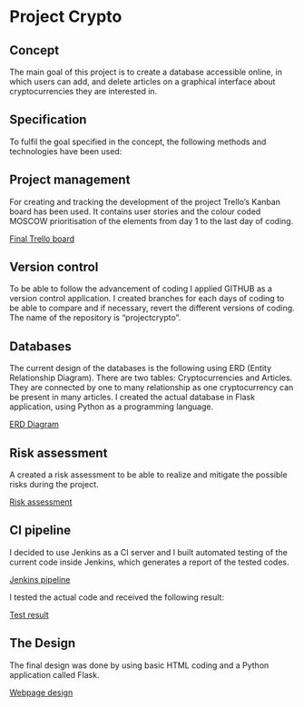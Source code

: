 # Project Crypto



## Concept

The main goal of this project is to create a database accessible online, in which users can add, and delete articles on a graphical interface about cryptocurrencies they are interested in.

## Specification

To fulfil the goal specified in the concept, the following methods and technologies have been used:

## Project management

For creating and tracking the development of the project Trello’s Kanban board has been used. It contains user stories and the colour coded MOSCOW prioritisation of the elements from day 1 to the last day of coding.

[Final Trello board](https://github.com/AttilaTr/projectcrypto/blob/documentation/Trello4.png)

## Version control

To be able to follow the advancement of coding I applied GITHUB as a version control application. I created branches for each days of coding to be able to compare and if necessary, revert the different versions of coding. The name of the repository is “projectcrypto”.

## Databases

The current design of the databases is the following using ERD (Entity Relationship Diagram).
There are two tables: Cryptocurrencies and Articles. They are connected by one to many relationship as one cryptocurrency can be present in many articles.
I created the actual database in Flask application, using Python as a programming language.

[ERD Diagram](https://github.com/AttilaTr/projectcrypto/blob/documentation/DB%20Diagram.png)

## Risk assessment

A created a risk assessment to be able to realize and mitigate the possible risks during the project.

[Risk assessment](https://github.com/AttilaTr/projectcrypto/blob/documentation/Risk%20Assesement%20V2.ods)

## CI pipeline

I decided to use Jenkins as a CI server and I built automated testing of the current code inside Jenkins, which generates a report of the tested codes.

[Jenkins pipeline](https://github.com/AttilaTr/projectcrypto/blob/documentation/CI%20pipeline.png)

I tested the actual code and received the following result:

[Test result](https://github.com/AttilaTr/projectcrypto/blob/documentation/Test%20result.png)

## The Design

The final design was done by using basic HTML coding and a Python application called Flask.

[Webpage design](https://github.com/AttilaTr/projectcrypto/blob/documentation/Webdesign.png)



